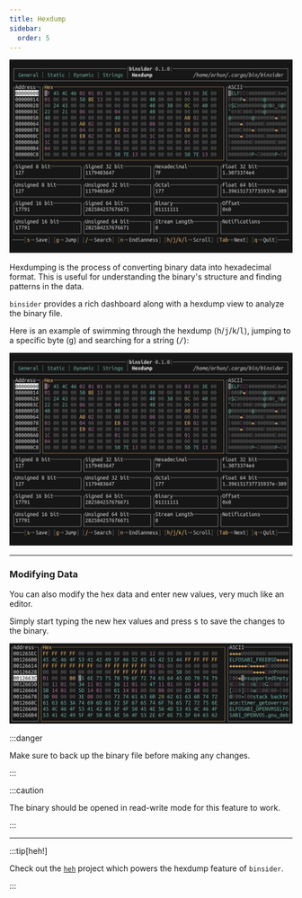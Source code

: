 ```yaml
---
title: Hexdump
sidebar:
  order: 5
---
```


![layout](../../assets/hexdump.jpg)

Hexdumping is the process of converting binary data into hexadecimal format. This is useful for understanding the binary's structure and finding patterns in the data.

`binsider` provides a rich dashboard along with a hexdump view to analyze the binary file.

Here is an example of swimming through the hexdump (<kbd>h</kbd>/<kbd>j</kbd>/<kbd>k</kbd>/<kbd>l</kbd>), jumping to a specific byte (<kbd>g</kbd>) and searching for a string (<kbd>/</kbd>):

![hexdump](../../assets/hexdump.gif)

---

### Modifying Data

You can also modify the hex data and enter new values, very much like an editor.

Simply start typing the new hex values and press <kbd>s</kbd> to save the changes to the binary.

![hexdump](../../assets/hexdump-modify.gif)

:::danger

Make sure to back up the binary file before making any changes.

:::

:::caution

The binary should be opened in read-write mode for this feature to work.

:::

---

:::tip[heh!]

Check out the [`heh`](https://github.com/ndd7xv/heh) project which powers the hexdump feature of `binsider`.

:::
